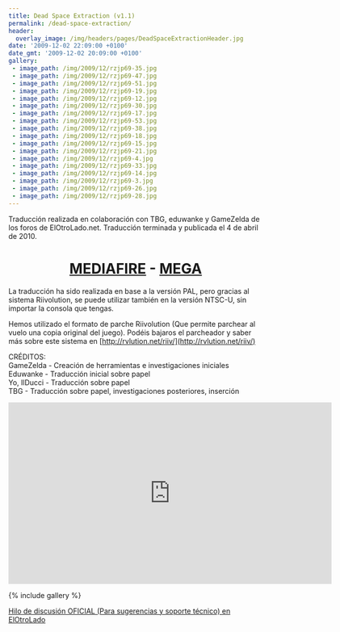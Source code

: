 ```yaml
---
title: Dead Space Extraction (v1.1)
permalink: /dead-space-extraction/
header:
  overlay_image: /img/headers/pages/DeadSpaceExtractionHeader.jpg
date: '2009-12-02 22:09:00 +0100'
date_gmt: '2009-12-02 20:09:00 +0100'
gallery:
 - image_path: /img/2009/12/rzjp69-35.jpg
 - image_path: /img/2009/12/rzjp69-47.jpg
 - image_path: /img/2009/12/rzjp69-51.jpg
 - image_path: /img/2009/12/rzjp69-19.jpg
 - image_path: /img/2009/12/rzjp69-12.jpg
 - image_path: /img/2009/12/rzjp69-30.jpg
 - image_path: /img/2009/12/rzjp69-17.jpg
 - image_path: /img/2009/12/rzjp69-53.jpg
 - image_path: /img/2009/12/rzjp69-38.jpg
 - image_path: /img/2009/12/rzjp69-18.jpg
 - image_path: /img/2009/12/rzjp69-15.jpg
 - image_path: /img/2009/12/rzjp69-21.jpg
 - image_path: /img/2009/12/rzjp69-4.jpg
 - image_path: /img/2009/12/rzjp69-33.jpg
 - image_path: /img/2009/12/rzjp69-14.jpg
 - image_path: /img/2009/12/rzjp69-3.jpg
 - image_path: /img/2009/12/rzjp69-26.jpg
 - image_path: /img/2009/12/rzjp69-28.jpg
---
```

Traducción realizada en colaboración con TBG, eduwanke y GameZelda de los foros de ElOtroLado.net. 
Traducción terminada y publicada el 4 de abril de 2010.

<h1 style="text-align: center;"><strong><a href="http://www.mediafire.com/download/8jeidbo5qvomf4x/DeadSpaceExtractionESP11.7z">MEDIAFIRE</a> - <a href="https://mega.nz/#!cUdmRJBZ!1ONCTYcR1f2YX8aeWaFWrmKGhCEV3QM-id8XCjmAD3k">MEGA</a></strong></h1>

La traducción ha sido realizada en base a la versión PAL, pero gracias al sistema Riivolution, 
se puede utilizar también en la versión NTSC-U, sin importar la consola que tengas.

Hemos utilizado el formato de parche Riivolution (Que permite parchear al vuelo una copia original 
del juego). Podéis bajaros el parcheador y saber más sobre este sistema en [http://rvlution.net/riiv/](http://rvlution.net/riiv/)

CRÉDITOS:  
GameZelda - Creación de herramientas e investigaciones iniciales  
Eduwanke - Traducción inicial sobre papel  
Yo, IlDucci - Traducción sobre papel  
TBG - Traducción sobre papel, investigaciones posteriores, inserción

<p style="text-align: center;"><iframe src="https://www.youtube-nocookie.com/embed/EO32e1vZsk4?rel=0" width="640" height="360" frameborder="0" allowfullscreen="allowfullscreen"></iframe></p>

{% include gallery %}


[Hilo de discusión OFICIAL (Para sugerencias y soporte técnico) en 
ElOtroLado](http://www.elotrolado.net/hilo_preproyecto-traduccion-de-dead-space-extraction_1306888)
